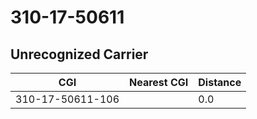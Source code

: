 # 310-17-50611
## Unrecognized Carrier


| CGI | Nearest CGI | Distance |
|-----|-------------|----------|
| 310-17-50611-106 |  | 0.0 |
